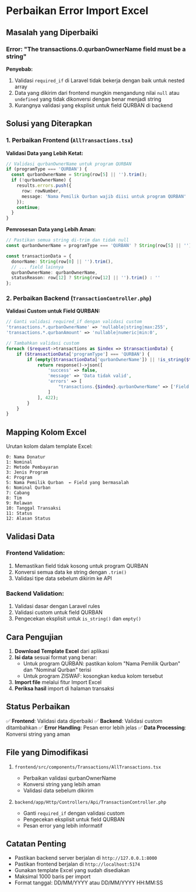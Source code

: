 # Perbaikan Error Import Excel

## Masalah yang Diperbaiki

### Error: "The transactions.0.qurbanOwnerName field must be a string"

**Penyebab:**
1. Validasi `required_if` di Laravel tidak bekerja dengan baik untuk nested array
2. Data yang dikirim dari frontend mungkin mengandung nilai `null` atau `undefined` yang tidak dikonversi dengan benar menjadi string
3. Kurangnya validasi yang eksplisit untuk field QURBAN di backend

## Solusi yang Diterapkan

### 1. Perbaikan Frontend (`AllTransactions.tsx`)

**Validasi Data yang Lebih Ketat:**
```typescript
// Validasi qurbanOwnerName untuk program QURBAN
if (programType === 'QURBAN') {
  const qurbanOwnerName = String(row[5] || '').trim();
  if (!qurbanOwnerName) {
    results.errors.push({
      row: rowNumber,
      message: 'Nama Pemilik Qurban wajib diisi untuk program QURBAN'
    });
    continue;
  }
}
```

**Pemrosesan Data yang Lebih Aman:**
```typescript
// Pastikan semua string di-trim dan tidak null
const qurbanOwnerName = programType === 'QURBAN' ? String(row[5] || '').trim() : '';

const transactionData = {
  donorName: String(row[0] || '').trim(),
  // ... field lainnya
  qurbanOwnerName: qurbanOwnerName,
  statusReason: row[12] ? String(row[12] || '').trim() : ''
};
```

### 2. Perbaikan Backend (`TransactionController.php`)

**Validasi Custom untuk Field QURBAN:**
```php
// Ganti validasi required_if dengan validasi custom
'transactions.*.qurbanOwnerName' => 'nullable|string|max:255',
'transactions.*.qurbanAmount' => 'nullable|numeric|min:0',

// Tambahkan validasi custom
foreach ($request->transactions as $index => $transactionData) {
    if ($transactionData['programType'] === 'QURBAN') {
        if (empty($transactionData['qurbanOwnerName']) || !is_string($transactionData['qurbanOwnerName'])) {
            return response()->json([
                'success' => false,
                'message' => 'Data tidak valid',
                'errors' => [
                    "transactions.{$index}.qurbanOwnerName" => ['Field wajib untuk program QURBAN']
                ]
            ], 422);
        }
    }
}
```

## Mapping Kolom Excel

Urutan kolom dalam template Excel:
```
0: Nama Donatur
1: Nominal
2: Metode Pembayaran
3: Jenis Program
4: Program
5: Nama Pemilik Qurban  ← Field yang bermasalah
6: Nominal Qurban
7: Cabang
8: Tim
9: Relawan
10: Tanggal Transaksi
11: Status
12: Alasan Status
```

## Validasi Data

### Frontend Validation:
1. Memastikan field tidak kosong untuk program QURBAN
2. Konversi semua data ke string dengan `.trim()`
3. Validasi tipe data sebelum dikirim ke API

### Backend Validation:
1. Validasi dasar dengan Laravel rules
2. Validasi custom untuk field QURBAN
3. Pengecekan eksplisit untuk `is_string()` dan `empty()`

## Cara Pengujian

1. **Download Template Excel** dari aplikasi
2. **Isi data** sesuai format yang benar:
   - Untuk program QURBAN: pastikan kolom "Nama Pemilik Qurban" dan "Nominal Qurban" terisi
   - Untuk program ZISWAF: kosongkan kedua kolom tersebut
3. **Import file** melalui fitur Import Excel
4. **Periksa hasil** import di halaman transaksi

## Status Perbaikan

✅ **Frontend**: Validasi data diperbaiki
✅ **Backend**: Validasi custom ditambahkan
✅ **Error Handling**: Pesan error lebih jelas
✅ **Data Processing**: Konversi string yang aman

## File yang Dimodifikasi

1. `frontend/src/components/Transactions/AllTransactions.tsx`
   - Perbaikan validasi qurbanOwnerName
   - Konversi string yang lebih aman
   - Validasi data sebelum dikirim

2. `backend/app/Http/Controllers/Api/TransactionController.php`
   - Ganti `required_if` dengan validasi custom
   - Pengecekan eksplisit untuk field QURBAN
   - Pesan error yang lebih informatif

## Catatan Penting

- Pastikan backend server berjalan di `http://127.0.0.1:8000`
- Pastikan frontend berjalan di `http://localhost:5174`
- Gunakan template Excel yang sudah disediakan
- Maksimal 1000 baris per import
- Format tanggal: DD/MM/YYYY atau DD/MM/YYYY HH:MM:SS